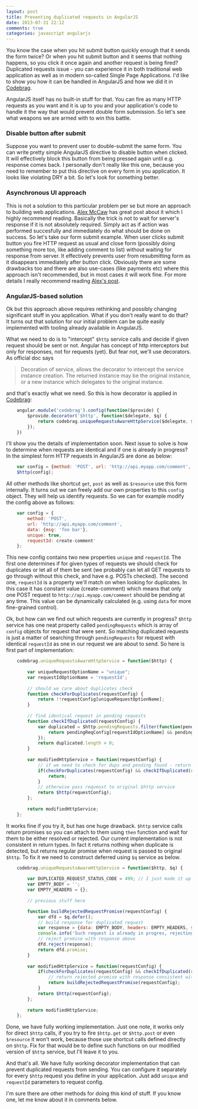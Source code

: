 ```yaml
---
layout: post
title: Preventing duplicated requests in AngularJS
date: 2013-07-31 22:12
comments: true
categories: javascript angularjs
---
```


You know the case when you hit submit button quickly enough that it sends the form twice? Or when you hit submit button and it seems that nothing happens, so you click it once again and another request is being fired? Duplicated requests issue - you can experience it in both traditional web application as well as in modern so-called Single Page Applications. I'd like to show you how it can be handled in AngularJS and how we did it in [Codebrag](http://codebrag.com).

AngularJS itself has no built-in stuff for that. You can fire as many HTTP requests as you want and it is up to you and your application's code to handle it the way that would prevent double form submission. So let's see what weapons we are armed with to win this battle.

### Disable button after submit

Suppose you want to prevent user to double-submit the same form. You can write pretty simple AngularJS directive to disable button when clicked. It will effectively block this button from being pressed again until e.g. response comes back. I personally don't really like this one, because you need to remember to put this directive on every form in you application. It looks like violating DRY a bit. So let's look for something better.

### Asynchronous UI approach

This is not a solution to this particular problem per se but more an approach to building web applications. [Alex McCaw](http://blog.alexmaccaw.com/asynchronous-ui) has great post about it which I highly recommend reading. Basically the trick is not to wait for server's response if it is not absolutely required. Simply act as if action was performed succesfully and immediately do what should be done on success. So let's take our form submit example. When user clicks submit button you fire HTTP request as usual and close form (possibly doing something more too, like adding comment to list) without waiting for response from server. It effectively prevents user from resubmitting form as it disappears immediately after button click. Obviously there are some drawbacks too and there are also use-cases (like payments etc) where this approach isn't recommended, but in most cases it will work fine. For more details I really recommend reading [Alex's post](http://blog.alexmaccaw.com/asynchronous-ui).

### AngularJS-based solution

Ok but this approach above requires rethinking and possibly changing significant stuff in you application. What if you don't really want to do that? It turns out that solution for our initial problem can be quite easily implemented with tooling already available in AngularJS.

What we need to do is to "intercept" `$http` service calls and decide if given request should be sent or not. Angular has concept of http interceptors but only for responses, not for requests (yet). But fear not, we'll use decorators. As official doc says

> Decoration of service, allows the decorator to intercept the service instance creation. The returned instance may be the original instance, or a new instance which delegates to the original instance.

and that's exactly what we need. So this is how decorator is applied in [Codebrag](http://codebrag.com):

``` javascript decorator usage
	angular.module('codebrag').config(function($provide) {
        $provide.decorator('$http', function($delegate, $q) {
            return codebrag.uniqueRequestsAwareHttpService($delegate, $q);
        });
    })
```

I'll show you the details of implementation soon. Next issue to solve is how to determine when requests are identical and if one is already in progress? In the simplest form HTTP requests in AngularJS are done as below:
	
``` javascript simple http call	
	var config = {method: 'POST', url: 'http://api.myapp.com/comment', data: {msg: 'foo bar'}};
	$http(config);
```
	
All other methods like shortcut `get`, `post` as well as `$resource` use this form internally.
It turns out we can freely add our own properties to this `config` object. They will help us identify requests. So we can for example modify the config above as follows:

``` javascript modified config	
	var config = {
		method: 'POST', 
		url: 'http://api.myapp.com/comment', 
		data: {msg: 'foo bar'}, 
		unique: true,
		requestId: create-comment'
	};
```
	
This new config contains two new properties `unique` and `requestId`. The first one determines if for given types of requests we should check for duplicates or let all of them be sent (we probably can let all GET requests to go through without this check, and have e.g. POSTs checked). The second one, `requestId` is a property we'll match on when looking for duplicates. In this case it has constant value (create-comment) which means that only one POST request to `http://api.myapp.com/comment` should be pending at any time. This value can be dynamically calculated (e.g. using `data` for more fine-grained control).

Ok, but how can we find out which requests are currently in progress? `$http` service has one neat property called `pendingRequests` which is array of `config` objects for request that were sent. So matching duplicated requests is just a matter of searching through `pendingRequests` for request with identical `requestId` as one in our request we are about to send. So here is first part of implementation:

``` javascript first implementation	of modified service
	codebrag.uniqueRequestsAwareHttpService = function($http) {
	
	    var uniqueRequestOptionName = "unique";
	    var requestIdOptionName = 'requestId';
	
		// should we care about duplicates check
	    function checkForDuplicates(requestConfig) {
	        return !!requestConfig[uniqueRequestOptionName];
	    }
	
		// find identical request in pending requests
	    function checkIfDuplicated(requestConfig) {
	        var duplicated = $http.pendingRequests.filter(function(pendingReqConfig) {
	            return pendingReqConfig[requestIdOptionName] && pendingReqConfig[requestIdOptionName] === requestConfig[requestIdOptionName];
	        });
	        return duplicated.length > 0;
	    }
	
	    var modifiedHttpService = function(requestConfig) {
			// if we need to check for dups and pending found - return
	        if(checkForDuplicates(requestConfig) && checkIfDuplicated(requestConfig)) {
	            return;
	        }
	        // otherwise pass requeust to original $http service
	        return $http(requestConfig);
	    };
	    
	    return modifiedHttpService;
	};
```

It works fine if you try it, but has one huge drawback. `$http` service calls return promises so you can attach to them using `then` function and wait for them to be either resolved or rejected. Our current implementation is not consistent in return types. In fact it returns nothing when duplicate is detected, but returns regular promise when request is passed to original `$http`. To fix it we need to construct deferred using `$q` service as below.

``` javascript returning promise
	codebrag.uniqueRequestsAwareHttpService = function($http, $q) {
	
	    var DUPLICATED_REQUEST_STATUS_CODE = 499; // I just made it up - nothing special
	    var EMPTY_BODY = '';
	    var EMPTY_HEADERS = {};
	
		// previous stuff here

	    function buildRejectedRequestPromise(requestConfig) {
	        var dfd = $q.defer();
	        // build response for duplicated request
	        var response = {data: EMPTY_BODY, headers: EMPTY_HEADERS, status: DUPLICATED_REQUEST_STATUS_CODE, config: requestConfig};
	        console.info('Such request is already in progres, rejecting this one with', response);
	        // reject promise with response above
	        dfd.reject(response);
	        return dfd.promise;
	    }
	
	    var modifiedHttpService = function(requestConfig) {
	        if(checkForDuplicates(requestConfig) && checkIfDuplicated(requestConfig)) {
	        	// return rejected promise with response consistent with those from $http calls
	            return buildRejectedRequestPromise(requestConfig);
	        }
	        return $http(requestConfig);
	    };
	    
	    return modifiedHttpService;
	};	
```

Done, we have fully working implementation. Just one note, it works only for direct `$http` calls, if you try to fire `$http.get` or `$http.post` or even `$resource` it won't work, because those use shortcut calls defined directly on `$http`. Fix for that would be to define such functions on our modified version of `$http` service, but I'll leave it to you.

And that's all. We have fully working decorator implementation that can prevent duplicated requests from sending. You can configure it separately for every `$http` request you define in your application. Just add `unique` and `requestId` parameters to request config. 

I'm sure there are other methods for doing this kind of stuff. If you know one, let me know about it in comments below.
